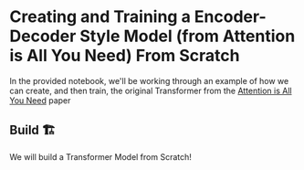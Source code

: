 # Creating and Training a Encoder-Decoder Style Model (from Attention is All You Need) From Scratch

In the provided notebook, we'll be working through an example of how we can create, and then train, the original Transformer from the [Attention is All You Need](https://arxiv.org/pdf/1706.03762.pdf) paper

## Build 🏗️

We will build a Transformer Model from Scratch!